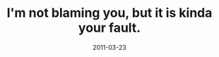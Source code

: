 ---
layout: base.njk
title : 'I&#39;m not blaming you, but it is kinda your fault.' 
view_title : 'I&#39;m not blaming you, but it is kinda your fault.' 
year : '2011' 
date : '2011-03-23' 
img_file : '/drawing/imnotblamingyoubutitiskindayourfault.png' 
html_file : 'imnotblamingyoubutitiskindayourfault' 
next_html : 'itonlylookslikeafish.html' 
year_order : '13' 
permalink : "title/{{html_file}}.html"
---